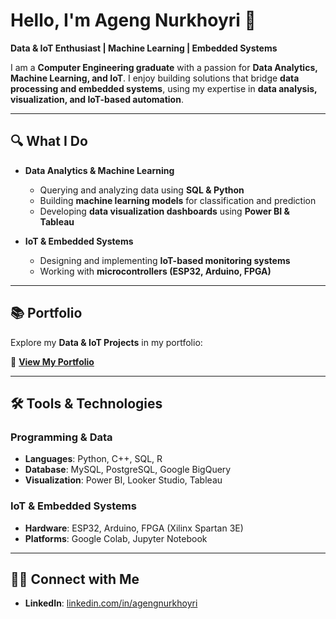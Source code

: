 # Hello, I'm Ageng Nurkhoyri 👋  
**Data & IoT Enthusiast | Machine Learning | Embedded Systems**  

I am a **Computer Engineering graduate** with a passion for **Data Analytics, Machine Learning, and IoT**. I enjoy building solutions that bridge **data processing and embedded systems**, using my expertise in **data analysis, visualization, and IoT-based automation**.  

---

## 🔍 What I Do  
- **Data Analytics & Machine Learning**  
  - Querying and analyzing data using **SQL & Python**  
  - Building **machine learning models** for classification and prediction  
  - Developing **data visualization dashboards** using **Power BI & Tableau**  

- **IoT & Embedded Systems**  
  - Designing and implementing **IoT-based monitoring systems**  
  - Working with **microcontrollers (ESP32, Arduino, FPGA)**
    
---

## 📚 Portfolio  
Explore my **Data & IoT Projects** in my portfolio:  

🔗 **[View My Portfolio](https://github.com/xaironous/Portfolio/blob/main/README.md)**  

---

## 🛠️ Tools & Technologies  

### **Programming & Data**  
- **Languages**: Python, C++, SQL, R  
- **Database**: MySQL, PostgreSQL, Google BigQuery  
- **Visualization**: Power BI, Looker Studio, Tableau  

### **IoT & Embedded Systems**  
- **Hardware**: ESP32, Arduino, FPGA (Xilinx Spartan 3E)   
- **Platforms**: Google Colab, Jupyter Notebook  

---

## 👋🏻 Connect with Me  
- **LinkedIn**: [linkedin.com/in/agengnurkhoyri](https://www.linkedin.com/in/agengnurkhoyri)  
